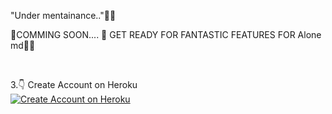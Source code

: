 "Under mentainance.."🫤😢

🚀COMMING SOON.... 🚀 GET READY FOR FANTASTIC FEATURES FOR Alone md🍓🎈



<br>

3.👇 Create Account on Heroku  
[![Create Account on Heroku](https://img.shields.io/static/v1?label=Create%20Account&message=Heroku&color=430098&style=for-the-badge&logo=heroku&logoColor=red)](https://heroku.com)  

<br>
